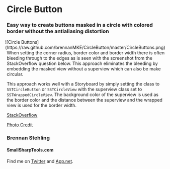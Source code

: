 # Circle Button

### Easy way to create buttons masked in a circle with colored border without the antialiasing distortion

<div style="float: right;">
![Circle Buttons](https://raw.github.com/brennanMKE/CircleButton/master/CircleButtons.png)
</div>

When setting the corner radius, border color and border width there is often bleeding through to the 
edges as is seen with the screenshot from the StackOverflow question below. This approach eliminates
the bleeding by embedding the masked view without a superview which can also be make circular.

This approach works well with a Storyboard by simply setting the class to `SSTCircleButton` or
`SSTCircleView` with the superview class set to `SSTWrappedCircleView`. The background color of
the superview is used as the border color and the distance between the superview and the wrapped
view is used for the border width.

[StackOverflow](http://stackoverflow.com/questions/19565736/ios-rounded-rectangle-with-border-bleeds-color)

[Photo Credit](http://www.fanpop.com/clubs/candice-accola/images/16474223/title/new-hq-headshot-photo)

### Brennan Stehling
#### SmallSharpTools.com

Find me on [Twitter](http://twitter.com/smallsharptools) and [App.net](http://alpha.app.net/smallsharptools).
